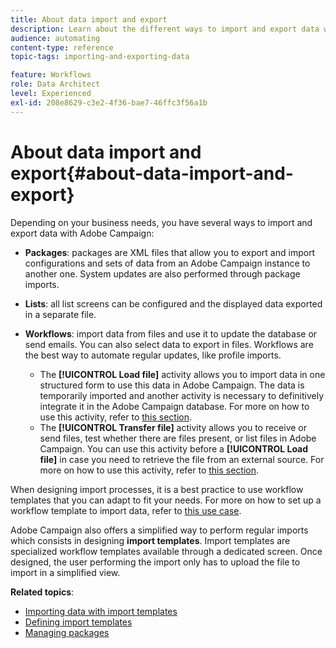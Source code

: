 ```yaml
---
title: About data import and export
description: Learn about the different ways to import and export data with Adobe Campaign.
audience: automating
content-type: reference
topic-tags: importing-and-exporting-data

feature: Workflows
role: Data Architect
level: Experienced
exl-id: 208e8629-c3e2-4f36-bae7-46ffc3f56a1b
---
```

# About data import and export{#about-data-import-and-export}

Depending on your business needs, you have several ways to import and export data with Adobe Campaign:

* **Packages**: packages are XML files that allow you to export and import configurations and sets of data from an Adobe Campaign instance to another one. System updates are also performed through package imports.
* **Lists**: all list screens can be configured and the displayed data exported in a separate file.
* **Workflows**: import data from files and use it to update the database or send emails. You can also select data to export in files. Workflows are the best way to automate regular updates, like profile imports.

    * The **[!UICONTROL Load file]** activity allows you to import data in one structured form to use this data in Adobe Campaign. The data is temporarily imported and another activity is necessary to definitively integrate it in the Adobe Campaign database. For more on how to use this activity, refer to [this section](../../automating/using/load-file.md).
    * The **[!UICONTROL Transfer file]** activity allows you to receive or send files, test whether there are files present, or list files in Adobe Campaign. You can use this activity before a **[!UICONTROL Load file]** in case you need to retrieve the file from an external source. For more on how to use this activity, refer to [this section](../../automating/using/transfer-file.md).

When designing import processes, it is a best practice to use workflow templates that you can adapt to fit your needs. For more on how to set up a workflow template to import data, refer to [this use case](../../automating/using/creating-import-workflow-templates.md).

Adobe Campaign also offers a simplified way to perform regular imports which consists in designing **import templates**. Import templates are specialized workflow templates available through a dedicated screen. Once designed, the user performing the import only has to upload the file to import in a simplified view.

**Related topics**:

* [Importing data with import templates](../../automating/using/importing-data-with-import-templates.md)
* [Defining import templates](../../automating/using/importing-data-with-import-templates.md#setting-up-import-templates)
* [Managing packages](../../automating/using/managing-packages.md)
